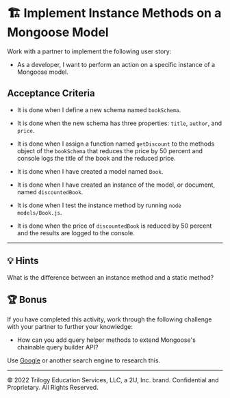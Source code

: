# 🏗️ Implement Instance Methods on a Mongoose Model

Work with a partner to implement the following user story:

* As a developer, I want to perform an action on a specific instance of a Mongoose model.

## Acceptance Criteria

* It is done when I define a new schema named `bookSchema`.

* It is done when the new schema has three properties: `title`, `author`, and `price`.

* It is done when I assign a function named `getDiscount` to the methods object of the `bookSchema` that reduces the price by 50 percent and console logs the title of the book and the reduced price.

* It is done when I have created a model named `Book`.

* It is done when I have created an instance of the model, or document, named `discountedBook`.

* It is done when I test the instance method by running `node models/Book.js`.

* It is done when the price of `discountedBook` is reduced by 50 percent and the results are logged to the console.

---

## 💡 Hints

What is the difference between an instance method and a static method?

## 🏆 Bonus

If you have completed this activity, work through the following challenge with your partner to further your knowledge:

* How can you add query helper methods to extend Mongoose's chainable query builder API?

Use [Google](https://www.google.com) or another search engine to research this.

---
© 2022 Trilogy Education Services, LLC, a 2U, Inc. brand. Confidential and Proprietary. All Rights Reserved.
